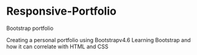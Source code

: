 # Responsive-Portfolio
Bootstrap portfolio

Creating a personal portfolio using Bootstrapv4.6
Learning Bootstrap and how it can correlate with HTML and CSS